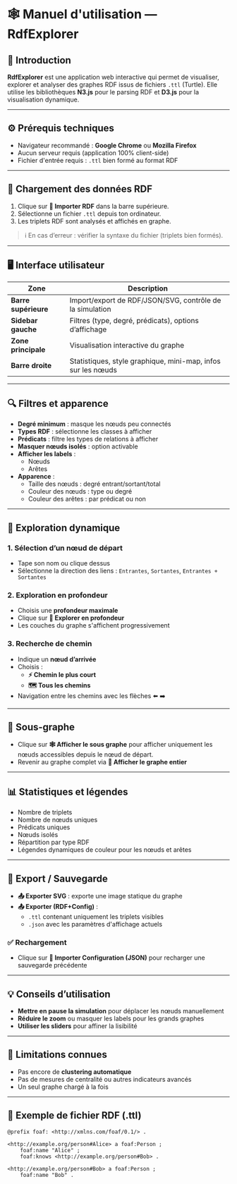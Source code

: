 # 🕸️ Manuel d'utilisation — RdfExplorer

## 📌 Introduction

**RdfExplorer** est une application web interactive qui permet de visualiser, explorer et analyser des graphes RDF issus de fichiers `.ttl` (Turtle). Elle utilise les bibliothèques **N3.js** pour le parsing RDF et **D3.js** pour la visualisation dynamique.

---

## ⚙️ Prérequis techniques

- Navigateur recommandé : **Google Chrome** ou **Mozilla Firefox**
- Aucun serveur requis (application 100% client-side)
- Fichier d'entrée requis : `.ttl` bien formé au format RDF

---

## 📂 Chargement des données RDF

1. Clique sur **📁 Importer RDF** dans la barre supérieure.
2. Sélectionne un fichier `.ttl` depuis ton ordinateur.
3. Les triplets RDF sont analysés et affichés en graphe.

> ℹ️ En cas d’erreur : vérifier la syntaxe du fichier (triplets bien formés).

---

## 🖥️ Interface utilisateur

| Zone | Description |
|------|-------------|
| **Barre supérieure** | Import/export de RDF/JSON/SVG, contrôle de la simulation |
| **Sidebar gauche** | Filtres (type, degré, prédicats), options d’affichage |
| **Zone principale** | Visualisation interactive du graphe |
| **Barre droite** | Statistiques, style graphique, mini-map, infos sur les nœuds |

---

## 🔍 Filtres et apparence

- **Degré minimum** : masque les nœuds peu connectés
- **Types RDF** : sélectionne les classes à afficher
- **Prédicats** : filtre les types de relations à afficher
- **Masquer nœuds isolés** : option activable
- **Afficher les labels** :
  - Nœuds
  - Arêtes
- **Apparence** :
  - Taille des nœuds : degré entrant/sortant/total
  - Couleur des nœuds : type ou degré
  - Couleur des arêtes : par prédicat ou non

---

## 🧭 Exploration dynamique

### 1. Sélection d’un nœud de départ
- Tape son nom ou clique dessus
- Sélectionne la direction des liens : `Entrantes`, `Sortantes`, `Entrantes + Sortantes`

### 2. Exploration en profondeur
- Choisis une **profondeur maximale**
- Clique sur **🎯 Explorer en profondeur**
- Les couches du graphe s'affichent progressivement

### 3. Recherche de chemin
- Indique un **nœud d’arrivée**
- Choisis :
  - **⚡ Chemin le plus court**
  - **🗺️ Tous les chemins**
- Navigation entre les chemins avec les flèches ⬅️ ➡️

---

## 🌳 Sous-graphe

- Clique sur **🕸️ Afficher le sous graphe** pour afficher uniquement les nœuds accessibles depuis le nœud de départ.
- Revenir au graphe complet via **🌳 Afficher le graphe entier**

---

## 📊 Statistiques et légendes

- Nombre de triplets
- Nombre de nœuds uniques
- Prédicats uniques
- Nœuds isolés
- Répartition par type RDF
- Légendes dynamiques de couleur pour les nœuds et arêtes

---

## 💾 Export / Sauvegarde

- **📤 Exporter SVG** : exporte une image statique du graphe
- **📤 Exporter (RDF+Config)** :
  - `.ttl` contenant uniquement les triplets visibles
  - `.json` avec les paramètres d'affichage actuels

### ✅ Rechargement
- Clique sur **📁 Importer Configuration (JSON)** pour recharger une sauvegarde précédente

---

## 💡 Conseils d’utilisation

- **Mettre en pause la simulation** pour déplacer les nœuds manuellement
- **Réduire le zoom** ou masquer les labels pour les grands graphes
- **Utiliser les sliders** pour affiner la lisibilité

---

## 🧪 Limitations connues

- Pas encore de **clustering automatique**
- Pas de mesures de centralité ou autres indicateurs avancés
- Un seul graphe chargé à la fois

---

## 📎 Exemple de fichier RDF (.ttl)

```ttl
@prefix foaf: <http://xmlns.com/foaf/0.1/> .

<http://example.org/person#Alice> a foaf:Person ;
    foaf:name "Alice" ;
    foaf:knows <http://example.org/person#Bob> .

<http://example.org/person#Bob> a foaf:Person ;
    foaf:name "Bob" .
